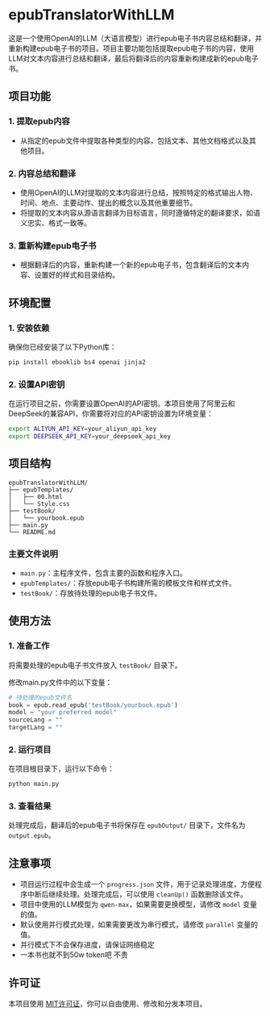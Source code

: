 # epubTranslatorWithLLM

这是一个使用OpenAI的LLM（大语言模型）进行epub电子书内容总结和翻译，并重新构建epub电子书的项目。项目主要功能包括提取epub电子书的内容，使用LLM对文本内容进行总结和翻译，最后将翻译后的内容重新构建成新的epub电子书。

## 项目功能

### 1. 提取epub内容
- 从指定的epub文件中提取各种类型的内容，包括文本、其他文档格式以及其他项目。

### 2. 内容总结和翻译
- 使用OpenAI的LLM对提取的文本内容进行总结，按照特定的格式输出人物、时间、地点、主要动作、提出的概念以及其他重要细节。
- 将提取的文本内容从源语言翻译为目标语言，同时遵循特定的翻译要求，如语义忠实、格式一致等。

### 3. 重新构建epub电子书
- 根据翻译后的内容，重新构建一个新的epub电子书，包含翻译后的文本内容、设置好的样式和目录结构。

## 环境配置

### 1. 安装依赖
确保你已经安装了以下Python库：
```bash
pip install ebooklib bs4 openai jinja2
```

### 2. 设置API密钥
在运行项目之前，你需要设置OpenAI的API密钥。本项目使用了阿里云和DeepSeek的兼容API，你需要将对应的API密钥设置为环境变量：
```bash
export ALIYUN_API_KEY=your_aliyun_api_key
export DEEPSEEK_API_KEY=your_deepseek_api_key
```

## 项目结构
```
epubTranslatorWithLLM/
├── epubTemplates/
│   ├── 00.html
│   └── Style.css
├── testBook/
│   └── yourbook.epub
├── main.py
└── README.md
```

### 主要文件说明
- `main.py`：主程序文件，包含主要的函数和程序入口。
- `epubTemplates/`：存放epub电子书构建所需的模板文件和样式文件。
- `testBook/`：存放待处理的epub电子书文件。

## 使用方法

### 1. 准备工作
将需要处理的epub电子书文件放入 `testBook/` 目录下。

修改main.py文件中的以下变量：
```python
# 待处理的epub文件名
book = epub.read_epub('testBook/yourbook.epub')
model = "your preferred model"
sourceLang = ""
targetLang = ""
```

### 2. 运行项目
在项目根目录下，运行以下命令：
```bash
python main.py
```

### 3. 查看结果
处理完成后，翻译后的epub电子书将保存在 `epubOutput/` 目录下，文件名为 `output.epub`。

## 注意事项
- 项目运行过程中会生成一个 `progress.json` 文件，用于记录处理进度，方便程序中断后继续处理。处理完成后，可以使用 `cleanUp()` 函数删除该文件。
- 项目中使用的LLM模型为 `qwen-max`，如果需要更换模型，请修改 `model` 变量的值。
- 默认使用并行模式处理，如果需要更改为串行模式，请修改 `parallel` 变量的值。
- 并行模式下不会保存进度，请保证网络稳定
- 一本书也就不到50w token吧 不贵

## 许可证
本项目使用 [MIT许可证](https://opensource.org/licenses/MIT)，你可以自由使用、修改和分发本项目。